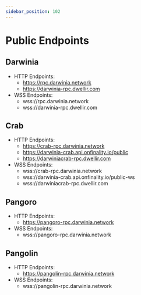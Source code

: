 ```yaml
---
sidebar_position: 102
---
```


# Public Endpoints

## Darwinia

- HTTP Endpoints:
    - https://rpc.darwinia.network
    - https://darwinia-rpc.dwellir.com
- WSS Endpoints:
    - wss://rpc.darwinia.network
    - wss://darwinia-rpc.dwellir.com

## Crab

- HTTP Endpoints:
    - https://crab-rpc.darwinia.network
    - https://darwinia-crab.api.onfinality.io/public
    - https://darwiniacrab-rpc.dwellir.com
- WSS Endpoints:
    - wss://crab-rpc.darwinia.network
    - wss://darwinia-crab.api.onfinality.io/public-ws
    - wss://darwiniacrab-rpc.dwellir.com

## Pangoro

- HTTP Endpoints:
    - https://pangoro-rpc.darwinia.network
- WSS Endpoints:
    - wss://pangoro-rpc.darwinia.network

## Pangolin

- HTTP Endpoints:
    - https://pangolin-rpc.darwinia.network
- WSS Endpoints:
    - wss://pangolin-rpc.darwinia.network
